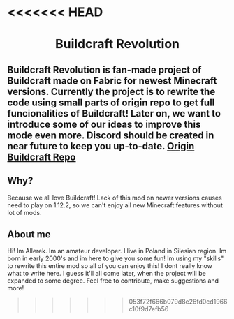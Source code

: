 <<<<<<< HEAD
=======
# <center>Buildcraft Revolution</center>
Buildcraft Revolution is fan-made project of Buildcraft made on Fabric for newest Minecraft versions. Currently the project is to rewrite the code using small parts of origin repo to get full funcionalities of Buildcraft! Later on, we want to introduce some of our ideas to improve this mode even more.
Discord should be created in near future to keep you up-to-date.
[Origin Buildcraft Repo](https://github.com/BuildCraft/BuildCraft "Origin Buildcraft Repo")
------------
## Why?
Because we all love Buildcraft! Lack of this mod on newer versions causes need to play on 1.12.2, so we can't enjoy all new Minecraft features without lot of mods.
## About me
Hi! Im Allerek. Im an amateur developer. I live in Poland in Silesian region. Im born in early 2000's and im here to give you some fun! Im using my "skills" to rewrite this entire mod so all of you can enjoy this! I dont really know what to write here. I guess it'll all come later, when the project will be expanded to some degree. Feel free to contribute, make suggestions and more!
>>>>>>> 053f72f666b079d8e26fd0cd1966c10f9d7efb56
